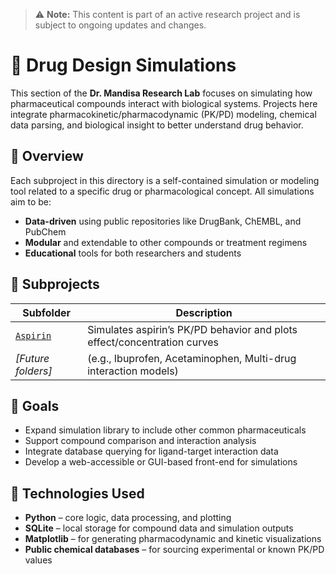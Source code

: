 > ⚠️ **Note:** This content is part of an active research project and is subject to ongoing updates and changes.

# 💊 Drug Design Simulations

This section of the **Dr. Mandisa Research Lab** focuses on simulating how pharmaceutical compounds interact with biological systems. Projects here integrate pharmacokinetic/pharmacodynamic (PK/PD) modeling, chemical data parsing, and biological insight to better understand drug behavior.


## 🧬 Overview

Each subproject in this directory is a self-contained simulation or modeling tool related to a specific drug or pharmacological concept. All simulations aim to be:

- **Data-driven** using public repositories like DrugBank, ChEMBL, and PubChem  
- **Modular** and extendable to other compounds or treatment regimens  
- **Educational** tools for both researchers and students


## 🧱 Subprojects

| Subfolder | Description |
|-----------|-------------|
| [`Aspirin`](./Aspirin) | Simulates aspirin’s PK/PD behavior and plots effect/concentration curves |
| _[Future folders]_ | (e.g., Ibuprofen, Acetaminophen, Multi-drug interaction models) |


## 🧠 Goals

- Expand simulation library to include other common pharmaceuticals  
- Support compound comparison and interaction analysis  
- Integrate database querying for ligand-target interaction data  
- Develop a web-accessible or GUI-based front-end for simulations


## 🧰 Technologies Used

- **Python** – core logic, data processing, and plotting  
- **SQLite** – local storage for compound data and simulation outputs  
- **Matplotlib** – for generating pharmacodynamic and kinetic visualizations  
- **Public chemical databases** – for sourcing experimental or known PK/PD values


